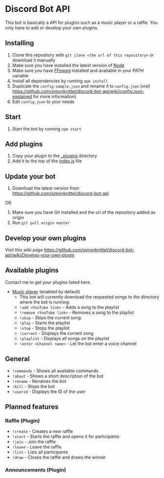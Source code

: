 Discord Bot API
===
This bot is basically a API for plugins such as a music player or a raffle. You only have to add or develop your own plugins.

Installing
---
1. Clone this repository with `git clone <the url of this repository>` or download it manually
2. Make sure you have installed the latest version of [Node](https://nodejs.org/en/)
3. Make sure you have [FFmpeg](https://www.ffmpeg.org/) installed and available in your PATH variable
4. Install all dependencies by running `npm install`
5. Duplicate the `config-sample.json` and rename it to `config.json` (visit https://github.com/simonknittel/discord-bot-api/wiki/config.json-explained for more information)
6. Edit `config.json` to your needs

Start
---
1. Start the bot by running `npm start`

Add plugins
---
1. Copy your plugin to the [_plugins](./_plugins) directory
2. Add it to the top of the [index.js](./index.js) file

Update your bot
---
1. Download the latest version from https://github.com/simonknittel/discord-bot-api

OR

1. Make sure you have Git installed and the url of the repository added as origin
2. Run `git pull origin master`

Develop your own plugins
---
Visit this wiki page https://github.com/simonknittel/discord-bot-api/wiki/Develop-your-own-plugin

Available plugins
---
Contact me to get your plugins listed here.

* [Music player](./_plugins/music-player.js) (enabled by default)
    + This bot will currently download the requested songs to the directory where the bot is running.
    + `!add <YouTube link>` - Adds a song to the playlist
    + `!remove <YouTube link>` - Removes a song to the playlist
    + `!skip` - Skips the current song
    + `!play` - Starts the playlist
    + `!stop` - Stops the playlist
    + `!current` - Displays the current song
    + `!playlist` - Displays all songs on the playlist
    + `!enter <Channel name>` - Let the bot enter a voice channel

General
---

* `!commands` - Shows all available commands
* `!about` - Shows a short description of the bot
* `!rename` - Renames the bot
* `!kill` - Stops the bot
* `!userid` - Displays the ID of the user

Planned features
---

### Raffle (Plugin)
* `!create` - Creates a new raffle
* `!start` - Starts the raffle and opens it for participants
* `!join` - Join the raffle
* `!leave` - Leave the raffle
* `!list` - Lists all participants
* `!draw` - Closes the raffle and draws the winner

### Announcements (Plugin)
